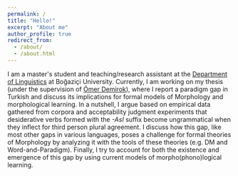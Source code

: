 ```yaml
---
permalink: /
title: "Hello!"
excerpt: "About me"
author_profile: true
redirect_from: 
  - /about/
  - /about.html
---
```


I am a master's student and teaching/research assistant at the [Department of Linguistics](https://linguistics.boun.edu.tr) at Boğaziçi University. Currently, I am working on my thesis (under the supervision of [Ömer Demirok](https://omerdemirok.com)), where I report a paradigm gap in Turkish and discuss its implications for formal models of Morphology and morphological learning. In a nutshell, I argue based on empirical data gathered from corpora and acceptability judgment experiments that desiderative verbs formed with the *-AsI* suffix become ungrammatical when they inflect for third person plural agreement. I discuss how this gap, like most other gaps in various languages, poses a challenge for formal theories of Morphology by analyzing it with the tools of these theories (e.g. DM and Word-and-Paradigm). Finally, I try to account for both the existence and emergence of this gap by using current models of morpho(phono)logical learning.